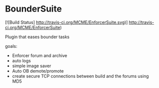 BounderSuite
============

 [![Build Status] http://travis-ci.org/MCME/EnforcerSuite.svg)] http://travis-ci.org/MCME/EnforcerSuite)


Plugin that eases bounder tasks

goals:
* Enforcer forum and archive
* auto logs
* simple image saver
* Auto OB demote/promote
* create secure TCP connections between build and the forums using MD5
